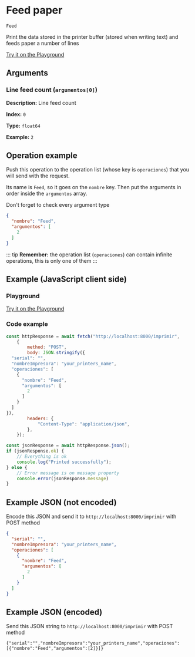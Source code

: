 # Feed paper

`Feed`

Print the data stored in the printer buffer (stored when writing text) and feeds paper a number of lines


[Try it on the Playground](../playground.md?operacion=Feed)

## Arguments
### Line feed count (`argumentos[0]`)



**Description:** Line feed count

**Index:** `0`

**Type:** `float64`

**Example:** `2`

## Operation example


Push this operation to the operation list (whose key is `operaciones`) that you will send with the request.

Its name is `Feed`, so it goes on the `nombre` key. Then put the arguments in order
inside the `argumentos` array.

Don't forget to check every argument type



```json
{
  "nombre": "Feed",
  "argumentos": [
    2
  ]
}
```

::: tip
**Remember:** the operation list (`operaciones`) can contain infinite operations, this is only one of them
:::

## Example (JavaScript client side)

### Playground
[Try it on the Playground](../playground.md?operacion=Feed)

<Playground nombreOperacion="Feed"/>

### Code example
```js
const httpResponse = await fetch("http://localhost:8000/imprimir",
    {
        method: "POST",
        body: JSON.stringify({
  "serial": "",
  "nombreImpresora": "your_printers_name",
  "operaciones": [
    {
      "nombre": "Feed",
      "argumentos": [
        2
      ]
    }
  ]
}),
        headers: {
            "Content-Type": "application/json",
        },
    });

const jsonResponse = await httpResponse.json();
if (jsonResponse.ok) {
    // Everything is ok
    console.log("Printed successfully");
} else {
    // Error message is on message property
    console.error(jsonResponse.message)
}
```

## Example JSON (not encoded)

Encode this JSON and send it to `http://localhost:8000/imprimir` with POST method

```json
{
  "serial": "",
  "nombreImpresora": "your_printers_name",
  "operaciones": [
    {
      "nombre": "Feed",
      "argumentos": [
        2
      ]
    }
  ]
}
```

## Example JSON (encoded)

Send this JSON string to `http://localhost:8000/imprimir` with POST method

```
{"serial":"","nombreImpresora":"your_printers_name","operaciones":[{"nombre":"Feed","argumentos":[2]}]}
```
